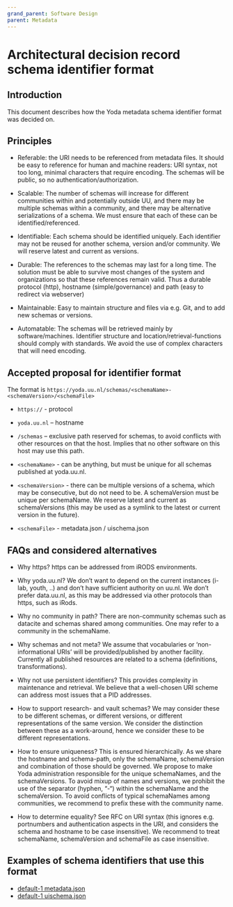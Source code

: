 ```yaml
---
grand_parent: Software Design
parent: Metadata
---
```

# Architectural decision record schema identifier format

## Introduction

This document describes how the Yoda metadata schema identifier format was decided on.

## Principles

* Referable: the URI needs to be referenced from metadata files. It should be easy to reference for human and machine readers: URI syntax, not too long, minimal characters that require encoding. The schemas will be public, so no authentication/authorization.

* Scalable: The number of schemas will increase for different communities within and potentially outside UU, and there may be multiple schemas within a community, and there may be alternative serializations of a schema. We must ensure that each of these can be identified/referenced.

* Identifiable: Each schema should be identified uniquely. Each identifier may not be reused for another schema, version and/or community. We will reserve latest and current as versions.

* Durable: The references to the schemas may last for a long time. The solution must be able to survive most changes of the system and organizations so that these references remain valid. Thus a durable protocol (http), hostname (simple/governance) and path (easy to redirect via webserver)

* Maintainable: Easy to maintain structure and files via e.g. Git, and to add new schemas or versions.

* Automatable: The schemas will be retrieved mainly by software/machines. Identifier structure and location/retrieval-functions should comply with standards. We avoid the use of complex characters that will need encoding.

## Accepted proposal for identifier format

The format is `https://yoda.uu.nl/schemas/<schemaName>-<schemaVersion>/<schemaFile>`

* `https://` - protocol

* `yoda.uu.nl` – hostname

* `/schemas` – exclusive path reserved for schemas, to avoid conflicts with other resources on that the host. Implies that no other software on this host may use this path.

* `<schemaName>` - can be anything, but must be unique for all schemas published at yoda.uu.nl.

* `<schemaVersion>` - there can be multiple versions of a schema, which may be consecutive, but do not need to be. A schemaVersion must be unique per schemaName. We reserve latest and current as schemaVersions (this may be used as a symlink to the latest or current version in the future).

* `<schemaFile>` - metadata.json / uischema.json

## FAQs and considered alternatives

* Why https? https can be addressed from iRODS environments.

* Why yoda.uu.nl? We don’t want to depend on the current instances (i-lab, youth, ..) and don’t have sufficient authority on uu.nl. We don’t prefer data.uu.nl, as this may be addressed via other protocols than https, such as iRods.

* Why no community in path? There are non-community schemas such as datacite and schemas shared among communities. One may refer to a community in the schemaName.

* Why schemas and not meta? We assume that vocabularies or ‘non-informational URIs’ will be provided/published by another facility. Currently all published resources are related to a schema (definitions, transformations).

* Why not use persistent identifiers? This provides complexity in maintenance and retrieval. We believe that a well-chosen URI scheme can address most issues that a PID addresses.

* How to support research- and vault schemas? We may consider these to be different schemas, or different versions, or different representations of the same version. We consider the distinction between these as a work-around, hence we consider these to be different representations.

* How to ensure uniqueness? This is ensured hierarchically. As we share the hostname and schema-path, only the schemaName, schemaVersion and combination of those should be governed. We propose to make Yoda administration responsible for the unique schemaNames, and the schemaVersions. To avoid mixup of names and versions, we prohibit the use of the separator (hyphen, “-“) within the schemaName and the schemaVersion. To avoid conflicts of typical schemaNames among communities, we recommend to prefix these with the community name.

* How to determine equality? See RFC on URI syntax (this ignores e.g. portnumbers and authentication aspects in the URI, and considers the schema and hostname to be case insensitive). We recommend to treat schemaName, schemaVersion and schemaFile as case insensitive.

## Examples of schema identifiers that use this format

* [default-1 metadata.json](https://yoda.uu.nl/schemas/default-1/metadata.json)
* [default-1 uischema.json](https://yoda.uu.nl/schemas/default-0/uischema.json)
